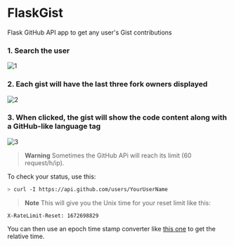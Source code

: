 # FlaskGist

Flask GitHub API app to get any user's Gist contributions 

###  1. Search the user
![1](https://user-images.githubusercontent.com/81184255/210281653-d4b1119b-14a4-4954-9d70-da858cab09a9.jpg)

### 2. Each gist will have the last three fork owners displayed
![2](https://user-images.githubusercontent.com/81184255/210282348-7b535d4e-8abe-4639-b68e-9e170333f8f3.jpg)

### 3. When clicked, the gist will show the code content along with a GitHub-like language tag
![3](https://user-images.githubusercontent.com/81184255/210282386-ad0c5b12-88d2-40d5-8474-077635b11a9d.jpg)

> **Warning**
> Sometimes the GitHub APi will reach its limit (60 request/h/ip).

To check your status, use this:

```bash
> curl -I https://api.github.com/users/YourUserName
```

> **Note**
> This will give you the Unix time for your reset limit like this:

```
X-RateLimit-Reset: 1672698829
```

You can then use an epoch time stamp converter like [this one](https://www.unixtimestamp.com/) to get the relative time.


